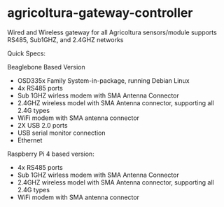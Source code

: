 # agricoltura-gateway-controller
Wired and Wireless gateway for all Agricoltura sensors/module supports RS485, Sub1GHZ, and 2.4GHZ networks

Quick Specs:

Beaglebone Based Version
- OSD335x Family System-in-package, running Debian Linux
- 4x RS485 ports
- Sub 1GHZ wirless modem with SMA Antenna Connector
- 2.4GHZ wireless model with SMA Antenna connector, supporting all 2.4G types
- WiFi modem with SMA antenna connector
- 2X USB 2.0 ports
- USB serial monitor connection
- Ethernet

Raspberry Pi 4 based version:
- 4x RS485 ports
- Sub 1GHZ wirless modem with SMA Antenna Connector
- 2.4GHZ wireless model with SMA Antenna connector, supporting all 2.4G types
- WiFi modem with SMA antenna connector
